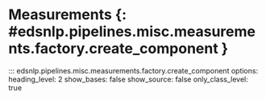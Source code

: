 # Measurements {: #edsnlp.pipelines.misc.measurements.factory.create_component }

::: edsnlp.pipelines.misc.measurements.factory.create_component
    options:
        heading_level: 2
        show_bases: false
        show_source: false
        only_class_level: true

